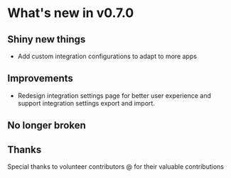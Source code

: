 # What's new in v0.7.0

## Shiny new things

- Add custom integration configurations to adapt to more apps

## Improvements

- Redesign integration settings page for better user experience and support integration settings export and import.

## No longer broken

## Thanks

Special thanks to volunteer contributors @ for their valuable contributions
